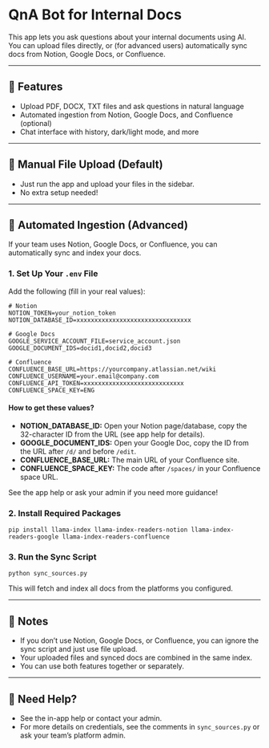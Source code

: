 # QnA Bot for Internal Docs

This app lets you ask questions about your internal documents using AI. You can upload files directly, or (for advanced users) automatically sync docs from Notion, Google Docs, or Confluence.

---

## 🚀 Features
- Upload PDF, DOCX, TXT files and ask questions in natural language
- Automated ingestion from Notion, Google Docs, and Confluence (optional)
- Chat interface with history, dark/light mode, and more

---

## 📁 Manual File Upload (Default)
- Just run the app and upload your files in the sidebar.
- No extra setup needed!

---

## 🔄 Automated Ingestion (Advanced)
If your team uses Notion, Google Docs, or Confluence, you can automatically sync and index your docs.

### 1. Set Up Your `.env` File
Add the following (fill in your real values):
```
# Notion
NOTION_TOKEN=your_notion_token
NOTION_DATABASE_ID=xxxxxxxxxxxxxxxxxxxxxxxxxxxxxxxx

# Google Docs
GOOGLE_SERVICE_ACCOUNT_FILE=service_account.json
GOOGLE_DOCUMENT_IDS=docid1,docid2,docid3

# Confluence
CONFLUENCE_BASE_URL=https://yourcompany.atlassian.net/wiki
CONFLUENCE_USERNAME=your.email@company.com
CONFLUENCE_API_TOKEN=xxxxxxxxxxxxxxxxxxxxxxxxxxxx
CONFLUENCE_SPACE_KEY=ENG
```

#### How to get these values?
- **NOTION_DATABASE_ID:** Open your Notion page/database, copy the 32-character ID from the URL (see app help for details).
- **GOOGLE_DOCUMENT_IDS:** Open your Google Doc, copy the ID from the URL after `/d/` and before `/edit`.
- **CONFLUENCE_BASE_URL:** The main URL of your Confluence site.
- **CONFLUENCE_SPACE_KEY:** The code after `/spaces/` in your Confluence space URL.

See the app help or ask your admin if you need more guidance!

### 2. Install Required Packages
```
pip install llama-index llama-index-readers-notion llama-index-readers-google llama-index-readers-confluence
```

### 3. Run the Sync Script
```
python sync_sources.py
```
This will fetch and index all docs from the platforms you configured.

---

## 📝 Notes
- If you don’t use Notion, Google Docs, or Confluence, you can ignore the sync script and just use file upload.
- Your uploaded files and synced docs are combined in the same index.
- You can use both features together or separately.

---

## 💬 Need Help?
- See the in-app help or contact your admin.
- For more details on credentials, see the comments in `sync_sources.py` or ask your team’s platform admin. 